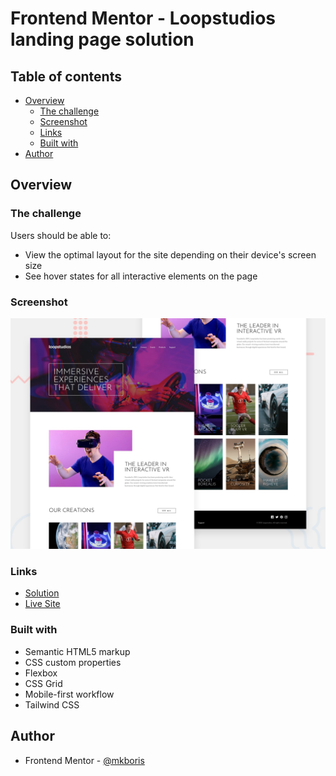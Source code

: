 # Frontend Mentor - Loopstudios landing page solution

## Table of contents

- [Overview](#overview)
  - [The challenge](#the-challenge)
  - [Screenshot](#screenshot)
  - [Links](#links)
  - [Built with](#built-with)
- [Author](#author)

## Overview

### The challenge

Users should be able to:

- View the optimal layout for the site depending on their device's screen size
- See hover states for all interactive elements on the page

### Screenshot

![](/design/desktop-preview.jpg)

### Links

- [Solution]()
- [Live Site]()

### Built with

- Semantic HTML5 markup
- CSS custom properties
- Flexbox
- CSS Grid
- Mobile-first workflow
- Tailwind CSS

## Author

- Frontend Mentor - [@mkboris](https://www.frontendmentor.io/profile/mkboris)
